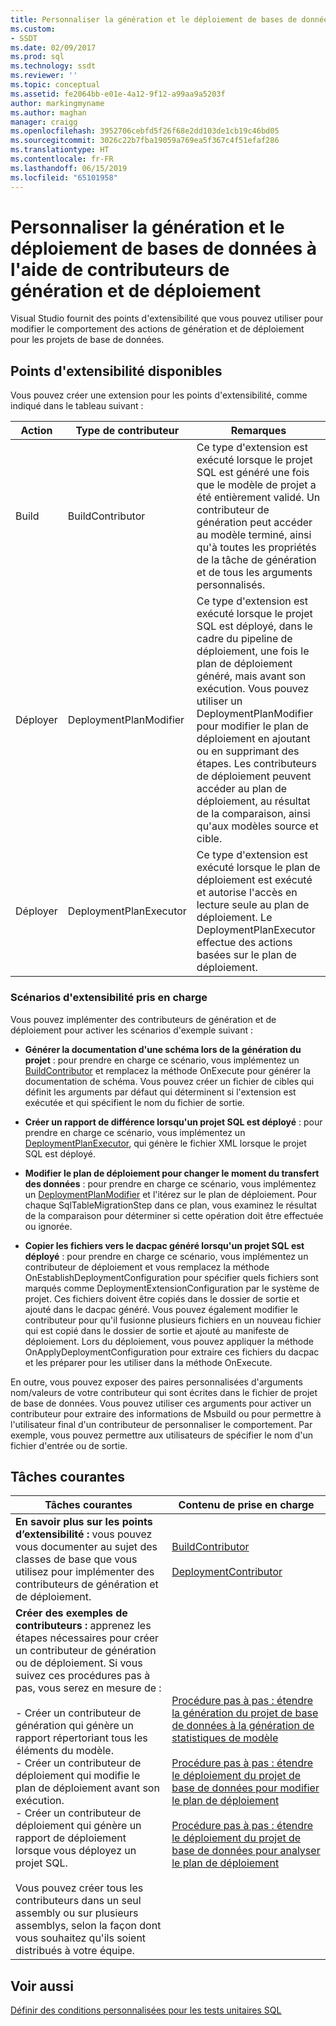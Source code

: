 ```yaml
---
title: Personnaliser la génération et le déploiement de bases de données à l'aide de contributeurs de génération et de déploiement | Microsoft Docs
ms.custom:
- SSDT
ms.date: 02/09/2017
ms.prod: sql
ms.technology: ssdt
ms.reviewer: ''
ms.topic: conceptual
ms.assetid: fe2064bb-e01e-4a12-9f12-a99aa9a5203f
author: markingmyname
ms.author: maghan
manager: craigg
ms.openlocfilehash: 3952706cebfd5f26f68e2dd103de1cb19c46bd05
ms.sourcegitcommit: 3026c22b7fba19059a769ea5f367c4f51efaf286
ms.translationtype: HT
ms.contentlocale: fr-FR
ms.lasthandoff: 06/15/2019
ms.locfileid: "65101958"
---
```

# <a name="customize-database-build-and-deployment-by-using-build-and-deployment-contributors"></a>Personnaliser la génération et le déploiement de bases de données à l'aide de contributeurs de génération et de déploiement
Visual Studio fournit des points d'extensibilité que vous pouvez utiliser pour modifier le comportement des actions de génération et de déploiement pour les projets de base de données.  
  
## <a name="available-extensibility-points"></a>Points d'extensibilité disponibles  
Vous pouvez créer une extension pour les points d'extensibilité, comme indiqué dans le tableau suivant :  
  
|**Action**|**Type de contributeur**|**Remarques**|  
|--------------|------------------------|-------------|  
|Build|BuildContributor|Ce type d'extension est exécuté lorsque le projet SQL est généré une fois que le modèle de projet a été entièrement validé. Un contributeur de génération peut accéder au modèle terminé, ainsi qu'à toutes les propriétés de la tâche de génération et de tous les arguments personnalisés.|  
|Déployer|DeploymentPlanModifier|Ce type d'extension est exécuté lorsque le projet SQL est déployé, dans le cadre du pipeline de déploiement, une fois le plan de déploiement généré, mais avant son exécution. Vous pouvez utiliser un DeploymentPlanModifier pour modifier le plan de déploiement en ajoutant ou en supprimant des étapes. Les contributeurs de déploiement peuvent accéder au plan de déploiement, au résultat de la comparaison, ainsi qu'aux modèles source et cible.|  
|Déployer|DeploymentPlanExecutor|Ce type d'extension est exécuté lorsque le plan de déploiement est exécuté et autorise l'accès en lecture seule au plan de déploiement. Le DeploymentPlanExecutor effectue des actions basées sur le plan de déploiement.|  
  
### <a name="supported-extensibility-scenarios"></a>Scénarios d'extensibilité pris en charge  
Vous pouvez implémenter des contributeurs de génération et de déploiement pour activer les scénarios d'exemple suivant :  
  
-   **Générer la documentation d'une schéma lors de la génération du projet** : pour prendre en charge ce scénario, vous implémentez un [BuildContributor](https://msdn.microsoft.com/library/microsoft.sqlserver.dac.deployment.buildcontributor.aspx) et remplacez la méthode OnExecute pour générer la documentation de schéma. Vous pouvez créer un fichier de cibles qui définit les arguments par défaut qui déterminent si l'extension est exécutée et qui spécifient le nom du fichier de sortie.  
  
-   **Créer un rapport de différence lorsqu'un projet SQL est déployé** : pour prendre en charge ce scénario, vous implémentez un [DeploymentPlanExecutor](https://msdn.microsoft.com/library/microsoft.sqlserver.dac.deployment.deploymentplanexecutor.aspx), qui génère le fichier XML lorsque le projet SQL est déployé.  
  
-   **Modifier le plan de déploiement pour changer le moment du transfert des données** : pour prendre en charge ce scénario, vous implémentez un [DeploymentPlanModifier](https://msdn.microsoft.com/library/microsoft.sqlserver.dac.deployment.deploymentplanmodifier.aspx) et l'itérez sur le plan de déploiement. Pour chaque SqlTableMigrationStep dans ce plan, vous examinez le résultat de la comparaison pour déterminer si cette opération doit être effectuée ou ignorée.  
  
-   **Copier les fichiers vers le dacpac généré lorsqu'un projet SQL est déployé** : pour prendre en charge ce scénario, vous implémentez un contributeur de déploiement et vous remplacez la méthode OnEstablishDeploymentConfiguration pour spécifier quels fichiers sont marqués comme DeploymentExtensionConfiguration par le système de projet. Ces fichiers doivent être copiés dans le dossier de sortie et ajouté dans le dacpac généré. Vous pouvez également modifier le contributeur pour qu'il fusionne plusieurs fichiers en un nouveau fichier qui est copié dans le dossier de sortie et ajouté au manifeste de déploiement. Lors du déploiement, vous pouvez appliquer la méthode OnApplyDeploymentConfiguration pour extraire ces fichiers du dacpac et les préparer pour les utiliser dans la méthode OnExecute.  
  
En outre, vous pouvez exposer des paires personnalisées d'arguments nom/valeurs de votre contributeur qui sont écrites dans le fichier de projet de base de données. Vous pouvez utiliser ces arguments pour activer un contributeur pour extraire des informations de Msbuild ou pour permettre à l'utilisateur final d'un contributeur de personnaliser le comportement. Par exemple, vous pouvez permettre aux utilisateurs de spécifier le nom d'un fichier d'entrée ou de sortie.  
  
## <a name="common-tasks"></a>Tâches courantes  
  
|**Tâches courantes**|**Contenu de prise en charge**|  
|--------------------|--------------------------|  
|**En savoir plus sur les points d’extensibilité :** vous pouvez vous documenter au sujet des classes de base que vous utilisez pour implémenter des contributeurs de génération et de déploiement.|[BuildContributor](https://msdn.microsoft.com/library/microsoft.sqlserver.dac.deployment.buildcontributor.aspx)<br /><br />[DeploymentContributor](https://msdn.microsoft.com/library/microsoft.sqlserver.dac.deployment.deploymentcontributor.aspx)|  
|**Créer des exemples de contributeurs :** apprenez les étapes nécessaires pour créer un contributeur de génération ou de déploiement. Si vous suivez ces procédures pas à pas, vous serez en mesure de :<br /><br />-   Créer un contributeur de génération qui génère un rapport répertoriant tous les éléments du modèle.<br />-   Créer un contributeur de déploiement qui modifie le plan de déploiement avant son exécution.<br />-   Créer un contributeur de déploiement qui génère un rapport de déploiement lorsque vous déployez un projet SQL.<br /><br />Vous pouvez créer tous les contributeurs dans un seul assembly ou sur plusieurs assemblys, selon la façon dont vous souhaitez qu'ils soient distribués à votre équipe.|[Procédure pas à pas : étendre la génération du projet de base de données à la génération de statistiques de modèle](../ssdt/walkthrough-extend-database-project-build-to-generate-model-statistics.md)<br /><br />[Procédure pas à pas : étendre le déploiement du projet de base de données pour modifier le plan de déploiement](../ssdt/walkthrough-extend-database-project-deployment-to-modify-the-deployment-plan.md)<br /><br />[Procédure pas à pas : étendre le déploiement du projet de base de données pour analyser le plan de déploiement](../ssdt/walkthrough-extend-database-project-deployment-to-analyze-the-deployment-plan.md)|  
  
## <a name="see-also"></a>Voir aussi  
[Définir des conditions personnalisées pour les tests unitaires SQL](https://msdn.microsoft.com/library/jj860449(v=vs.103).aspx)  
  
